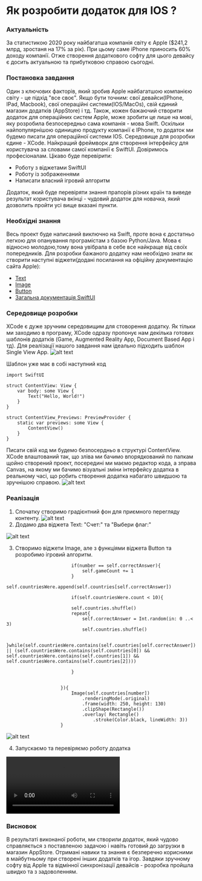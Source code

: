 # Як розробити додаток для IOS ?
### Актуальність
За статистикою 2020 року найбагатша компанія світу є Apple ($241,2 млрд, зростаня на 17% за рік).
При цьому саме iPhone приносить 60% доходу компанії. Отже створення додаткового софту для цього девайсу є досить актуальною та прибутковою справою сьогодні.

### Постановка завдання
Один з ключових факторів, який зробив Apple найбагатшою компанією світу - це підхід "все своє". Якщо бути точним: свої девайси(IPhone, IPad, Macbook), свої операційні системи(IOS/MacOs), свій єдиний магазин додатків (AppStore) і тд. Також, кожен бажаючий створити додаток для операційних систем Apple, може зробити це лише на мові, яку розробила безпосередньо сама компанія - мова Swift. 
Оскільки найпопулярнішою одиницею продукту компанії є IPhone, то додаток ми будемо писати для операційної системи IOS. Середовище для розробки єдине - XCode. Найкращий фреймворк для створення інтерфейсу для користувача за словами самої компанії є SwiftUI. Довіримось професіоналам.
Цікаво буде перевірити:
- Роботу з віджетами SwiftUI
- Роботу із зображеннями
- Написати власний ігровий алгоритм 

Додаток, який буде перевіряти знання прапорів різних країн та виведе результат користувача вкінці - чудовий додаток для новачка, який дозволить пройти усі вище вказані пункти. 

###  Необхідні знання 
Весь проект буде написаний виключно на Swift, проте вона є достатньо легкою для опанування програмістам з базою Python/Java. Мова є відносно молодою,тому вона увібрала в себе все найкраще від своїх попередників. 
Для розробки бажаного додатку нам необхідно знати як створити наступні віджети(додані посилання на офіційну документацію сайта Apple):
- [Text](https://developer.apple.com/documentation/swiftui/text)
- [Image](https://developer.apple.com/documentation/swiftui/image)
- [Button](https://developer.apple.com/documentation/swiftui/button)
- [Загальна документація SwiftUI](https://developer.apple.com/documentation/swiftui)



### Середовище розробки
XCode є дуже зручним середовищим для стоворення додатку. Як тільки ми заходимо в програму, XCode одразу пропонує нам декілька готових шаблонів додатків (Game, Augmented Reality App, Document Based App і тд). Для реалізації нашого завдання нам ідеально підходить шаблон Single View App.
![alt text](https://github.com/arturvypovskyy/Swift_Projects/blob/main/Снимок%20экрана%202021-05-24%20в%2016.55.55.png)

Шаблон уже має в собі наступний код

```
import SwiftUI

struct ContentView: View {
    var body: some View {
        Text("Hello, World!")
    }
}

struct ContentView_Previews: PreviewProvider {
    static var previews: some View {
        ContentView()
    }
}
```
 Писати свій код ми будемо безпосердньо в структурі ContentView.
 XCode влаштований так, що зліва ми бачимо впорядкований по папкам щойно створений проект, посередині ми маємо редактор кода, а зправа  Canvas, на якому ми бачимо візуальні зміни інтерфейсу додатка в реальному часі, що робить створення додатка набагато швидшою та зручнішою справою.
 ![alt text](https://github.com/arturvypovskyy/Swift_Projects/blob/main/Снимок%20экрана%202021-05-24%20в%2017.13.27.png)
 
 ### Реалізація 
 1. Спочатку створимо градієнтний фон для приємного перегляду контенту.
 ![alt text](https://github.com/arturvypovskyy/Swift_Projects/blob/main/Снимок%20экрана%202021-05-24%20в%2017.55.17.png)
 2. Додамо два віджета Text: "Cчет:" та "Выбери флаг:"


  ![alt text](https://github.com/arturvypovskyy/Swift_Projects/blob/main/Снимок%20экрана%202021-05-24%20в%2018.00.01.png)
 
3. Створимо віджети Image, але з функціями віджета Button та розробимо ігровий алгоритм.
``` Button(action:{
                        if(number == self.correctAnswer){
                            self.gameCount += 1
                        }
                        self.countriesWere.append(self.countries[self.correctAnswer])

                        if(self.countriesWere.count < 10){

                        self.countries.shuffle()
                        repeat{
                            self.correctAnswer = Int.random(in: 0 ..< 3)
                            self.countries.shuffle()

                        }while(self.countriesWere.contains(self.countries[self.correctAnswer]) || (self.countriesWere.contains(self.countries[0]) && self.countriesWere.contains(self.countries[1]) && self.countriesWere.contains(self.countries[2])))

                        }


                    }){
                        Image(self.countries[number])
                            .renderingMode(.original)
                            .frame(width: 250, height: 130)
                            .clipShape(Rectangle())
                            .overlay( Rectangle()
                                .stroke(Color.black, lineWidth: 3))
                    }
 ```
 
 ![alt text](https://github.com/arturvypovskyy/Swift_Projects/blob/main/Снимок%20экрана%202021-05-24%20в%2018.42.45.png)

4. Запускаємо та перевіряємо роботу додатка

![video](https://user-images.githubusercontent.com/71068169/119405380-d6ad1000-bce9-11eb-9d90-bda20937b09d.mov)

### Висновок
В результаті виконаної роботи, ми створили додаток, який чудово справляється з поставленою задачою і навіть готовий до загрузки в магазин AppStore. Отримані навики та знання є безперечно корисними в майбутньому при створені інших додатків та ігор. Завдяки зручному софту від Apple та відмінної синхронізації девайсів - розробка пройшла швидко та з задоволенням.



